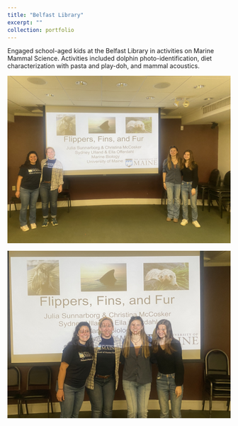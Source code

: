```yaml
---
title: "Belfast Library"
excerpt: ""
collection: portfolio
---
```

Engaged school-aged kids at the Belfast Library in activities on Marine Mammal Science. Activities included dolphin photo-identification, diet characterization with pasta and play-doh, and mammal acoustics.

![](/images/Belfast1.jpeg)

![](/images/Belfast2.jpeg)
